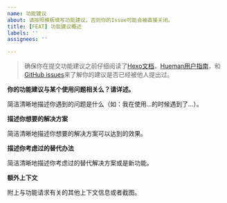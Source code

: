 ```yaml
---
name: 功能建议
about: 请按照模板填写功能建议，否则你的Issue可能会被直接关闭。
title: [FEAT] 功能建议概述
labels: ''
assignees: ''

---
```


> 确保你在提交功能建议之前仔细阅读了[Hexo文档](https://hexo.io/zh-cn/)，[Hueman用户指南](https://ppoffice.github.io/hexo-theme-hueman/tags/Hueman%E7%94%A8%E6%88%B7%E6%8C%87%E5%8D%97/)，和[GitHub issues](https://github.com/ppoffice/hexo-theme-hueman/issues)来了解你的建议是否已经被他人提出过。

**你的功能建议与某个使用问题相关么？请详述。**

简洁清晰地描述你遇到的问题是什么（如：我在使用...的时候遇到了...）。

**描述你想要的解决方案**

简洁清晰地描述你想要的解决方案可以达到的效果。

**描述你考虑过的替代办法**

简洁清晰地描述你考虑过的替代解决方案或是新功能。

**额外上下文**

附上与功能请求有关的其他上下文信息或者截图。
